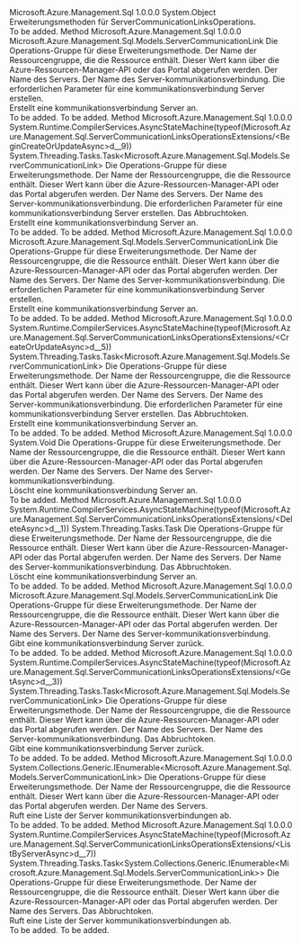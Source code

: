 <Type Name="ServerCommunicationLinksOperationsExtensions" FullName="Microsoft.Azure.Management.Sql.ServerCommunicationLinksOperationsExtensions">
  <TypeSignature Language="C#" Value="public static class ServerCommunicationLinksOperationsExtensions" />
  <TypeSignature Language="ILAsm" Value=".class public auto ansi abstract sealed beforefieldinit ServerCommunicationLinksOperationsExtensions extends System.Object" />
  <TypeSignature Language="DocId" Value="T:Microsoft.Azure.Management.Sql.ServerCommunicationLinksOperationsExtensions" />
  <TypeSignature Language="VB.NET" Value="Public Module ServerCommunicationLinksOperationsExtensions" />
  <TypeSignature Language="F#" Value="type ServerCommunicationLinksOperationsExtensions = class" />
  <AssemblyInfo>
    <AssemblyName>Microsoft.Azure.Management.Sql</AssemblyName>
    <AssemblyVersion>1.0.0.0</AssemblyVersion>
  </AssemblyInfo>
  <Base>
    <BaseTypeName>System.Object</BaseTypeName>
  </Base>
  <Interfaces />
  <Docs>
    <summary>
            Erweiterungsmethoden für ServerCommunicationLinksOperations.
            </summary>
    <remarks>To be added.</remarks>
  </Docs>
  <Members>
    <Member MemberName="BeginCreateOrUpdate">
      <MemberSignature Language="C#" Value="public static Microsoft.Azure.Management.Sql.Models.ServerCommunicationLink BeginCreateOrUpdate (this Microsoft.Azure.Management.Sql.IServerCommunicationLinksOperations operations, string resourceGroupName, string serverName, string communicationLinkName, Microsoft.Azure.Management.Sql.Models.ServerCommunicationLink parameters);" />
      <MemberSignature Language="ILAsm" Value=".method public static hidebysig class Microsoft.Azure.Management.Sql.Models.ServerCommunicationLink BeginCreateOrUpdate(class Microsoft.Azure.Management.Sql.IServerCommunicationLinksOperations operations, string resourceGroupName, string serverName, string communicationLinkName, class Microsoft.Azure.Management.Sql.Models.ServerCommunicationLink parameters) cil managed" />
      <MemberSignature Language="DocId" Value="M:Microsoft.Azure.Management.Sql.ServerCommunicationLinksOperationsExtensions.BeginCreateOrUpdate(Microsoft.Azure.Management.Sql.IServerCommunicationLinksOperations,System.String,System.String,System.String,Microsoft.Azure.Management.Sql.Models.ServerCommunicationLink)" />
      <MemberSignature Language="VB.NET" Value="&lt;Extension()&gt;&#xA;Public Function BeginCreateOrUpdate (operations As IServerCommunicationLinksOperations, resourceGroupName As String, serverName As String, communicationLinkName As String, parameters As ServerCommunicationLink) As ServerCommunicationLink" />
      <MemberSignature Language="F#" Value="static member BeginCreateOrUpdate : Microsoft.Azure.Management.Sql.IServerCommunicationLinksOperations * string * string * string * Microsoft.Azure.Management.Sql.Models.ServerCommunicationLink -&gt; Microsoft.Azure.Management.Sql.Models.ServerCommunicationLink" Usage="Microsoft.Azure.Management.Sql.ServerCommunicationLinksOperationsExtensions.BeginCreateOrUpdate (operations, resourceGroupName, serverName, communicationLinkName, parameters)" />
      <MemberType>Method</MemberType>
      <AssemblyInfo>
        <AssemblyName>Microsoft.Azure.Management.Sql</AssemblyName>
        <AssemblyVersion>1.0.0.0</AssemblyVersion>
      </AssemblyInfo>
      <ReturnValue>
        <ReturnType>Microsoft.Azure.Management.Sql.Models.ServerCommunicationLink</ReturnType>
      </ReturnValue>
      <Parameters>
        <Parameter Name="operations" Type="Microsoft.Azure.Management.Sql.IServerCommunicationLinksOperations" RefType="this" />
        <Parameter Name="resourceGroupName" Type="System.String" />
        <Parameter Name="serverName" Type="System.String" />
        <Parameter Name="communicationLinkName" Type="System.String" />
        <Parameter Name="parameters" Type="Microsoft.Azure.Management.Sql.Models.ServerCommunicationLink" />
      </Parameters>
      <Docs>
        <param name="operations">
            Die Operations-Gruppe für diese Erweiterungsmethode.
            </param>
        <param name="resourceGroupName">
            Der Name der Ressourcengruppe, die die Ressource enthält. Dieser Wert kann über die Azure-Ressourcen-Manager-API oder das Portal abgerufen werden.
            </param>
        <param name="serverName">
            Der Name des Servers.
            </param>
        <param name="communicationLinkName">
            Der Name des Server-kommunikationsverbindung.
            </param>
        <param name="parameters">
            Die erforderlichen Parameter für eine kommunikationsverbindung Server erstellen.
            </param>
        <summary>
            Erstellt eine kommunikationsverbindung Server an.
            </summary>
        <returns>To be added.</returns>
        <remarks>To be added.</remarks>
      </Docs>
    </Member>
    <Member MemberName="BeginCreateOrUpdateAsync">
      <MemberSignature Language="C#" Value="public static System.Threading.Tasks.Task&lt;Microsoft.Azure.Management.Sql.Models.ServerCommunicationLink&gt; BeginCreateOrUpdateAsync (this Microsoft.Azure.Management.Sql.IServerCommunicationLinksOperations operations, string resourceGroupName, string serverName, string communicationLinkName, Microsoft.Azure.Management.Sql.Models.ServerCommunicationLink parameters, System.Threading.CancellationToken cancellationToken = null);" />
      <MemberSignature Language="ILAsm" Value=".method public static hidebysig class System.Threading.Tasks.Task`1&lt;class Microsoft.Azure.Management.Sql.Models.ServerCommunicationLink&gt; BeginCreateOrUpdateAsync(class Microsoft.Azure.Management.Sql.IServerCommunicationLinksOperations operations, string resourceGroupName, string serverName, string communicationLinkName, class Microsoft.Azure.Management.Sql.Models.ServerCommunicationLink parameters, valuetype System.Threading.CancellationToken cancellationToken) cil managed" />
      <MemberSignature Language="DocId" Value="M:Microsoft.Azure.Management.Sql.ServerCommunicationLinksOperationsExtensions.BeginCreateOrUpdateAsync(Microsoft.Azure.Management.Sql.IServerCommunicationLinksOperations,System.String,System.String,System.String,Microsoft.Azure.Management.Sql.Models.ServerCommunicationLink,System.Threading.CancellationToken)" />
      <MemberSignature Language="F#" Value="static member BeginCreateOrUpdateAsync : Microsoft.Azure.Management.Sql.IServerCommunicationLinksOperations * string * string * string * Microsoft.Azure.Management.Sql.Models.ServerCommunicationLink * System.Threading.CancellationToken -&gt; System.Threading.Tasks.Task&lt;Microsoft.Azure.Management.Sql.Models.ServerCommunicationLink&gt;" Usage="Microsoft.Azure.Management.Sql.ServerCommunicationLinksOperationsExtensions.BeginCreateOrUpdateAsync (operations, resourceGroupName, serverName, communicationLinkName, parameters, cancellationToken)" />
      <MemberType>Method</MemberType>
      <AssemblyInfo>
        <AssemblyName>Microsoft.Azure.Management.Sql</AssemblyName>
        <AssemblyVersion>1.0.0.0</AssemblyVersion>
      </AssemblyInfo>
      <Attributes>
        <Attribute>
          <AttributeName>System.Runtime.CompilerServices.AsyncStateMachine(typeof(Microsoft.Azure.Management.Sql.ServerCommunicationLinksOperationsExtensions/&lt;BeginCreateOrUpdateAsync&gt;d__9))</AttributeName>
        </Attribute>
      </Attributes>
      <ReturnValue>
        <ReturnType>System.Threading.Tasks.Task&lt;Microsoft.Azure.Management.Sql.Models.ServerCommunicationLink&gt;</ReturnType>
      </ReturnValue>
      <Parameters>
        <Parameter Name="operations" Type="Microsoft.Azure.Management.Sql.IServerCommunicationLinksOperations" RefType="this" />
        <Parameter Name="resourceGroupName" Type="System.String" />
        <Parameter Name="serverName" Type="System.String" />
        <Parameter Name="communicationLinkName" Type="System.String" />
        <Parameter Name="parameters" Type="Microsoft.Azure.Management.Sql.Models.ServerCommunicationLink" />
        <Parameter Name="cancellationToken" Type="System.Threading.CancellationToken" />
      </Parameters>
      <Docs>
        <param name="operations">
            Die Operations-Gruppe für diese Erweiterungsmethode.
            </param>
        <param name="resourceGroupName">
            Der Name der Ressourcengruppe, die die Ressource enthält. Dieser Wert kann über die Azure-Ressourcen-Manager-API oder das Portal abgerufen werden.
            </param>
        <param name="serverName">
            Der Name des Servers.
            </param>
        <param name="communicationLinkName">
            Der Name des Server-kommunikationsverbindung.
            </param>
        <param name="parameters">
            Die erforderlichen Parameter für eine kommunikationsverbindung Server erstellen.
            </param>
        <param name="cancellationToken">
            Das Abbruchtoken.
            </param>
        <summary>
            Erstellt eine kommunikationsverbindung Server an.
            </summary>
        <returns>To be added.</returns>
        <remarks>To be added.</remarks>
      </Docs>
    </Member>
    <Member MemberName="CreateOrUpdate">
      <MemberSignature Language="C#" Value="public static Microsoft.Azure.Management.Sql.Models.ServerCommunicationLink CreateOrUpdate (this Microsoft.Azure.Management.Sql.IServerCommunicationLinksOperations operations, string resourceGroupName, string serverName, string communicationLinkName, Microsoft.Azure.Management.Sql.Models.ServerCommunicationLink parameters);" />
      <MemberSignature Language="ILAsm" Value=".method public static hidebysig class Microsoft.Azure.Management.Sql.Models.ServerCommunicationLink CreateOrUpdate(class Microsoft.Azure.Management.Sql.IServerCommunicationLinksOperations operations, string resourceGroupName, string serverName, string communicationLinkName, class Microsoft.Azure.Management.Sql.Models.ServerCommunicationLink parameters) cil managed" />
      <MemberSignature Language="DocId" Value="M:Microsoft.Azure.Management.Sql.ServerCommunicationLinksOperationsExtensions.CreateOrUpdate(Microsoft.Azure.Management.Sql.IServerCommunicationLinksOperations,System.String,System.String,System.String,Microsoft.Azure.Management.Sql.Models.ServerCommunicationLink)" />
      <MemberSignature Language="VB.NET" Value="&lt;Extension()&gt;&#xA;Public Function CreateOrUpdate (operations As IServerCommunicationLinksOperations, resourceGroupName As String, serverName As String, communicationLinkName As String, parameters As ServerCommunicationLink) As ServerCommunicationLink" />
      <MemberSignature Language="F#" Value="static member CreateOrUpdate : Microsoft.Azure.Management.Sql.IServerCommunicationLinksOperations * string * string * string * Microsoft.Azure.Management.Sql.Models.ServerCommunicationLink -&gt; Microsoft.Azure.Management.Sql.Models.ServerCommunicationLink" Usage="Microsoft.Azure.Management.Sql.ServerCommunicationLinksOperationsExtensions.CreateOrUpdate (operations, resourceGroupName, serverName, communicationLinkName, parameters)" />
      <MemberType>Method</MemberType>
      <AssemblyInfo>
        <AssemblyName>Microsoft.Azure.Management.Sql</AssemblyName>
        <AssemblyVersion>1.0.0.0</AssemblyVersion>
      </AssemblyInfo>
      <ReturnValue>
        <ReturnType>Microsoft.Azure.Management.Sql.Models.ServerCommunicationLink</ReturnType>
      </ReturnValue>
      <Parameters>
        <Parameter Name="operations" Type="Microsoft.Azure.Management.Sql.IServerCommunicationLinksOperations" RefType="this" />
        <Parameter Name="resourceGroupName" Type="System.String" />
        <Parameter Name="serverName" Type="System.String" />
        <Parameter Name="communicationLinkName" Type="System.String" />
        <Parameter Name="parameters" Type="Microsoft.Azure.Management.Sql.Models.ServerCommunicationLink" />
      </Parameters>
      <Docs>
        <param name="operations">
            Die Operations-Gruppe für diese Erweiterungsmethode.
            </param>
        <param name="resourceGroupName">
            Der Name der Ressourcengruppe, die die Ressource enthält. Dieser Wert kann über die Azure-Ressourcen-Manager-API oder das Portal abgerufen werden.
            </param>
        <param name="serverName">
            Der Name des Servers.
            </param>
        <param name="communicationLinkName">
            Der Name des Server-kommunikationsverbindung.
            </param>
        <param name="parameters">
            Die erforderlichen Parameter für eine kommunikationsverbindung Server erstellen.
            </param>
        <summary>
            Erstellt eine kommunikationsverbindung Server an.
            </summary>
        <returns>To be added.</returns>
        <remarks>To be added.</remarks>
      </Docs>
    </Member>
    <Member MemberName="CreateOrUpdateAsync">
      <MemberSignature Language="C#" Value="public static System.Threading.Tasks.Task&lt;Microsoft.Azure.Management.Sql.Models.ServerCommunicationLink&gt; CreateOrUpdateAsync (this Microsoft.Azure.Management.Sql.IServerCommunicationLinksOperations operations, string resourceGroupName, string serverName, string communicationLinkName, Microsoft.Azure.Management.Sql.Models.ServerCommunicationLink parameters, System.Threading.CancellationToken cancellationToken = null);" />
      <MemberSignature Language="ILAsm" Value=".method public static hidebysig class System.Threading.Tasks.Task`1&lt;class Microsoft.Azure.Management.Sql.Models.ServerCommunicationLink&gt; CreateOrUpdateAsync(class Microsoft.Azure.Management.Sql.IServerCommunicationLinksOperations operations, string resourceGroupName, string serverName, string communicationLinkName, class Microsoft.Azure.Management.Sql.Models.ServerCommunicationLink parameters, valuetype System.Threading.CancellationToken cancellationToken) cil managed" />
      <MemberSignature Language="DocId" Value="M:Microsoft.Azure.Management.Sql.ServerCommunicationLinksOperationsExtensions.CreateOrUpdateAsync(Microsoft.Azure.Management.Sql.IServerCommunicationLinksOperations,System.String,System.String,System.String,Microsoft.Azure.Management.Sql.Models.ServerCommunicationLink,System.Threading.CancellationToken)" />
      <MemberSignature Language="F#" Value="static member CreateOrUpdateAsync : Microsoft.Azure.Management.Sql.IServerCommunicationLinksOperations * string * string * string * Microsoft.Azure.Management.Sql.Models.ServerCommunicationLink * System.Threading.CancellationToken -&gt; System.Threading.Tasks.Task&lt;Microsoft.Azure.Management.Sql.Models.ServerCommunicationLink&gt;" Usage="Microsoft.Azure.Management.Sql.ServerCommunicationLinksOperationsExtensions.CreateOrUpdateAsync (operations, resourceGroupName, serverName, communicationLinkName, parameters, cancellationToken)" />
      <MemberType>Method</MemberType>
      <AssemblyInfo>
        <AssemblyName>Microsoft.Azure.Management.Sql</AssemblyName>
        <AssemblyVersion>1.0.0.0</AssemblyVersion>
      </AssemblyInfo>
      <Attributes>
        <Attribute>
          <AttributeName>System.Runtime.CompilerServices.AsyncStateMachine(typeof(Microsoft.Azure.Management.Sql.ServerCommunicationLinksOperationsExtensions/&lt;CreateOrUpdateAsync&gt;d__5))</AttributeName>
        </Attribute>
      </Attributes>
      <ReturnValue>
        <ReturnType>System.Threading.Tasks.Task&lt;Microsoft.Azure.Management.Sql.Models.ServerCommunicationLink&gt;</ReturnType>
      </ReturnValue>
      <Parameters>
        <Parameter Name="operations" Type="Microsoft.Azure.Management.Sql.IServerCommunicationLinksOperations" RefType="this" />
        <Parameter Name="resourceGroupName" Type="System.String" />
        <Parameter Name="serverName" Type="System.String" />
        <Parameter Name="communicationLinkName" Type="System.String" />
        <Parameter Name="parameters" Type="Microsoft.Azure.Management.Sql.Models.ServerCommunicationLink" />
        <Parameter Name="cancellationToken" Type="System.Threading.CancellationToken" />
      </Parameters>
      <Docs>
        <param name="operations">
            Die Operations-Gruppe für diese Erweiterungsmethode.
            </param>
        <param name="resourceGroupName">
            Der Name der Ressourcengruppe, die die Ressource enthält. Dieser Wert kann über die Azure-Ressourcen-Manager-API oder das Portal abgerufen werden.
            </param>
        <param name="serverName">
            Der Name des Servers.
            </param>
        <param name="communicationLinkName">
            Der Name des Server-kommunikationsverbindung.
            </param>
        <param name="parameters">
            Die erforderlichen Parameter für eine kommunikationsverbindung Server erstellen.
            </param>
        <param name="cancellationToken">
            Das Abbruchtoken.
            </param>
        <summary>
            Erstellt eine kommunikationsverbindung Server an.
            </summary>
        <returns>To be added.</returns>
        <remarks>To be added.</remarks>
      </Docs>
    </Member>
    <Member MemberName="Delete">
      <MemberSignature Language="C#" Value="public static void Delete (this Microsoft.Azure.Management.Sql.IServerCommunicationLinksOperations operations, string resourceGroupName, string serverName, string communicationLinkName);" />
      <MemberSignature Language="ILAsm" Value=".method public static hidebysig void Delete(class Microsoft.Azure.Management.Sql.IServerCommunicationLinksOperations operations, string resourceGroupName, string serverName, string communicationLinkName) cil managed" />
      <MemberSignature Language="DocId" Value="M:Microsoft.Azure.Management.Sql.ServerCommunicationLinksOperationsExtensions.Delete(Microsoft.Azure.Management.Sql.IServerCommunicationLinksOperations,System.String,System.String,System.String)" />
      <MemberSignature Language="VB.NET" Value="&lt;Extension()&gt;&#xA;Public Sub Delete (operations As IServerCommunicationLinksOperations, resourceGroupName As String, serverName As String, communicationLinkName As String)" />
      <MemberSignature Language="F#" Value="static member Delete : Microsoft.Azure.Management.Sql.IServerCommunicationLinksOperations * string * string * string -&gt; unit" Usage="Microsoft.Azure.Management.Sql.ServerCommunicationLinksOperationsExtensions.Delete (operations, resourceGroupName, serverName, communicationLinkName)" />
      <MemberType>Method</MemberType>
      <AssemblyInfo>
        <AssemblyName>Microsoft.Azure.Management.Sql</AssemblyName>
        <AssemblyVersion>1.0.0.0</AssemblyVersion>
      </AssemblyInfo>
      <ReturnValue>
        <ReturnType>System.Void</ReturnType>
      </ReturnValue>
      <Parameters>
        <Parameter Name="operations" Type="Microsoft.Azure.Management.Sql.IServerCommunicationLinksOperations" RefType="this" />
        <Parameter Name="resourceGroupName" Type="System.String" />
        <Parameter Name="serverName" Type="System.String" />
        <Parameter Name="communicationLinkName" Type="System.String" />
      </Parameters>
      <Docs>
        <param name="operations">
            Die Operations-Gruppe für diese Erweiterungsmethode.
            </param>
        <param name="resourceGroupName">
            Der Name der Ressourcengruppe, die die Ressource enthält. Dieser Wert kann über die Azure-Ressourcen-Manager-API oder das Portal abgerufen werden.
            </param>
        <param name="serverName">
            Der Name des Servers.
            </param>
        <param name="communicationLinkName">
            Der Name des Server-kommunikationsverbindung.
            </param>
        <summary>
            Löscht eine kommunikationsverbindung Server an.
            </summary>
        <remarks>To be added.</remarks>
      </Docs>
    </Member>
    <Member MemberName="DeleteAsync">
      <MemberSignature Language="C#" Value="public static System.Threading.Tasks.Task DeleteAsync (this Microsoft.Azure.Management.Sql.IServerCommunicationLinksOperations operations, string resourceGroupName, string serverName, string communicationLinkName, System.Threading.CancellationToken cancellationToken = null);" />
      <MemberSignature Language="ILAsm" Value=".method public static hidebysig class System.Threading.Tasks.Task DeleteAsync(class Microsoft.Azure.Management.Sql.IServerCommunicationLinksOperations operations, string resourceGroupName, string serverName, string communicationLinkName, valuetype System.Threading.CancellationToken cancellationToken) cil managed" />
      <MemberSignature Language="DocId" Value="M:Microsoft.Azure.Management.Sql.ServerCommunicationLinksOperationsExtensions.DeleteAsync(Microsoft.Azure.Management.Sql.IServerCommunicationLinksOperations,System.String,System.String,System.String,System.Threading.CancellationToken)" />
      <MemberSignature Language="F#" Value="static member DeleteAsync : Microsoft.Azure.Management.Sql.IServerCommunicationLinksOperations * string * string * string * System.Threading.CancellationToken -&gt; System.Threading.Tasks.Task" Usage="Microsoft.Azure.Management.Sql.ServerCommunicationLinksOperationsExtensions.DeleteAsync (operations, resourceGroupName, serverName, communicationLinkName, cancellationToken)" />
      <MemberType>Method</MemberType>
      <AssemblyInfo>
        <AssemblyName>Microsoft.Azure.Management.Sql</AssemblyName>
        <AssemblyVersion>1.0.0.0</AssemblyVersion>
      </AssemblyInfo>
      <Attributes>
        <Attribute>
          <AttributeName>System.Runtime.CompilerServices.AsyncStateMachine(typeof(Microsoft.Azure.Management.Sql.ServerCommunicationLinksOperationsExtensions/&lt;DeleteAsync&gt;d__1))</AttributeName>
        </Attribute>
      </Attributes>
      <ReturnValue>
        <ReturnType>System.Threading.Tasks.Task</ReturnType>
      </ReturnValue>
      <Parameters>
        <Parameter Name="operations" Type="Microsoft.Azure.Management.Sql.IServerCommunicationLinksOperations" RefType="this" />
        <Parameter Name="resourceGroupName" Type="System.String" />
        <Parameter Name="serverName" Type="System.String" />
        <Parameter Name="communicationLinkName" Type="System.String" />
        <Parameter Name="cancellationToken" Type="System.Threading.CancellationToken" />
      </Parameters>
      <Docs>
        <param name="operations">
            Die Operations-Gruppe für diese Erweiterungsmethode.
            </param>
        <param name="resourceGroupName">
            Der Name der Ressourcengruppe, die die Ressource enthält. Dieser Wert kann über die Azure-Ressourcen-Manager-API oder das Portal abgerufen werden.
            </param>
        <param name="serverName">
            Der Name des Servers.
            </param>
        <param name="communicationLinkName">
            Der Name des Server-kommunikationsverbindung.
            </param>
        <param name="cancellationToken">
            Das Abbruchtoken.
            </param>
        <summary>
            Löscht eine kommunikationsverbindung Server an.
            </summary>
        <returns>To be added.</returns>
        <remarks>To be added.</remarks>
      </Docs>
    </Member>
    <Member MemberName="Get">
      <MemberSignature Language="C#" Value="public static Microsoft.Azure.Management.Sql.Models.ServerCommunicationLink Get (this Microsoft.Azure.Management.Sql.IServerCommunicationLinksOperations operations, string resourceGroupName, string serverName, string communicationLinkName);" />
      <MemberSignature Language="ILAsm" Value=".method public static hidebysig class Microsoft.Azure.Management.Sql.Models.ServerCommunicationLink Get(class Microsoft.Azure.Management.Sql.IServerCommunicationLinksOperations operations, string resourceGroupName, string serverName, string communicationLinkName) cil managed" />
      <MemberSignature Language="DocId" Value="M:Microsoft.Azure.Management.Sql.ServerCommunicationLinksOperationsExtensions.Get(Microsoft.Azure.Management.Sql.IServerCommunicationLinksOperations,System.String,System.String,System.String)" />
      <MemberSignature Language="VB.NET" Value="&lt;Extension()&gt;&#xA;Public Function Get (operations As IServerCommunicationLinksOperations, resourceGroupName As String, serverName As String, communicationLinkName As String) As ServerCommunicationLink" />
      <MemberSignature Language="F#" Value="static member Get : Microsoft.Azure.Management.Sql.IServerCommunicationLinksOperations * string * string * string -&gt; Microsoft.Azure.Management.Sql.Models.ServerCommunicationLink" Usage="Microsoft.Azure.Management.Sql.ServerCommunicationLinksOperationsExtensions.Get (operations, resourceGroupName, serverName, communicationLinkName)" />
      <MemberType>Method</MemberType>
      <AssemblyInfo>
        <AssemblyName>Microsoft.Azure.Management.Sql</AssemblyName>
        <AssemblyVersion>1.0.0.0</AssemblyVersion>
      </AssemblyInfo>
      <ReturnValue>
        <ReturnType>Microsoft.Azure.Management.Sql.Models.ServerCommunicationLink</ReturnType>
      </ReturnValue>
      <Parameters>
        <Parameter Name="operations" Type="Microsoft.Azure.Management.Sql.IServerCommunicationLinksOperations" RefType="this" />
        <Parameter Name="resourceGroupName" Type="System.String" />
        <Parameter Name="serverName" Type="System.String" />
        <Parameter Name="communicationLinkName" Type="System.String" />
      </Parameters>
      <Docs>
        <param name="operations">
            Die Operations-Gruppe für diese Erweiterungsmethode.
            </param>
        <param name="resourceGroupName">
            Der Name der Ressourcengruppe, die die Ressource enthält. Dieser Wert kann über die Azure-Ressourcen-Manager-API oder das Portal abgerufen werden.
            </param>
        <param name="serverName">
            Der Name des Servers.
            </param>
        <param name="communicationLinkName">
            Der Name des Server-kommunikationsverbindung.
            </param>
        <summary>
            Gibt eine kommunikationsverbindung Server zurück.
            </summary>
        <returns>To be added.</returns>
        <remarks>To be added.</remarks>
      </Docs>
    </Member>
    <Member MemberName="GetAsync">
      <MemberSignature Language="C#" Value="public static System.Threading.Tasks.Task&lt;Microsoft.Azure.Management.Sql.Models.ServerCommunicationLink&gt; GetAsync (this Microsoft.Azure.Management.Sql.IServerCommunicationLinksOperations operations, string resourceGroupName, string serverName, string communicationLinkName, System.Threading.CancellationToken cancellationToken = null);" />
      <MemberSignature Language="ILAsm" Value=".method public static hidebysig class System.Threading.Tasks.Task`1&lt;class Microsoft.Azure.Management.Sql.Models.ServerCommunicationLink&gt; GetAsync(class Microsoft.Azure.Management.Sql.IServerCommunicationLinksOperations operations, string resourceGroupName, string serverName, string communicationLinkName, valuetype System.Threading.CancellationToken cancellationToken) cil managed" />
      <MemberSignature Language="DocId" Value="M:Microsoft.Azure.Management.Sql.ServerCommunicationLinksOperationsExtensions.GetAsync(Microsoft.Azure.Management.Sql.IServerCommunicationLinksOperations,System.String,System.String,System.String,System.Threading.CancellationToken)" />
      <MemberSignature Language="F#" Value="static member GetAsync : Microsoft.Azure.Management.Sql.IServerCommunicationLinksOperations * string * string * string * System.Threading.CancellationToken -&gt; System.Threading.Tasks.Task&lt;Microsoft.Azure.Management.Sql.Models.ServerCommunicationLink&gt;" Usage="Microsoft.Azure.Management.Sql.ServerCommunicationLinksOperationsExtensions.GetAsync (operations, resourceGroupName, serverName, communicationLinkName, cancellationToken)" />
      <MemberType>Method</MemberType>
      <AssemblyInfo>
        <AssemblyName>Microsoft.Azure.Management.Sql</AssemblyName>
        <AssemblyVersion>1.0.0.0</AssemblyVersion>
      </AssemblyInfo>
      <Attributes>
        <Attribute>
          <AttributeName>System.Runtime.CompilerServices.AsyncStateMachine(typeof(Microsoft.Azure.Management.Sql.ServerCommunicationLinksOperationsExtensions/&lt;GetAsync&gt;d__3))</AttributeName>
        </Attribute>
      </Attributes>
      <ReturnValue>
        <ReturnType>System.Threading.Tasks.Task&lt;Microsoft.Azure.Management.Sql.Models.ServerCommunicationLink&gt;</ReturnType>
      </ReturnValue>
      <Parameters>
        <Parameter Name="operations" Type="Microsoft.Azure.Management.Sql.IServerCommunicationLinksOperations" RefType="this" />
        <Parameter Name="resourceGroupName" Type="System.String" />
        <Parameter Name="serverName" Type="System.String" />
        <Parameter Name="communicationLinkName" Type="System.String" />
        <Parameter Name="cancellationToken" Type="System.Threading.CancellationToken" />
      </Parameters>
      <Docs>
        <param name="operations">
            Die Operations-Gruppe für diese Erweiterungsmethode.
            </param>
        <param name="resourceGroupName">
            Der Name der Ressourcengruppe, die die Ressource enthält. Dieser Wert kann über die Azure-Ressourcen-Manager-API oder das Portal abgerufen werden.
            </param>
        <param name="serverName">
            Der Name des Servers.
            </param>
        <param name="communicationLinkName">
            Der Name des Server-kommunikationsverbindung.
            </param>
        <param name="cancellationToken">
            Das Abbruchtoken.
            </param>
        <summary>
            Gibt eine kommunikationsverbindung Server zurück.
            </summary>
        <returns>To be added.</returns>
        <remarks>To be added.</remarks>
      </Docs>
    </Member>
    <Member MemberName="ListByServer">
      <MemberSignature Language="C#" Value="public static System.Collections.Generic.IEnumerable&lt;Microsoft.Azure.Management.Sql.Models.ServerCommunicationLink&gt; ListByServer (this Microsoft.Azure.Management.Sql.IServerCommunicationLinksOperations operations, string resourceGroupName, string serverName);" />
      <MemberSignature Language="ILAsm" Value=".method public static hidebysig class System.Collections.Generic.IEnumerable`1&lt;class Microsoft.Azure.Management.Sql.Models.ServerCommunicationLink&gt; ListByServer(class Microsoft.Azure.Management.Sql.IServerCommunicationLinksOperations operations, string resourceGroupName, string serverName) cil managed" />
      <MemberSignature Language="DocId" Value="M:Microsoft.Azure.Management.Sql.ServerCommunicationLinksOperationsExtensions.ListByServer(Microsoft.Azure.Management.Sql.IServerCommunicationLinksOperations,System.String,System.String)" />
      <MemberSignature Language="VB.NET" Value="&lt;Extension()&gt;&#xA;Public Function ListByServer (operations As IServerCommunicationLinksOperations, resourceGroupName As String, serverName As String) As IEnumerable(Of ServerCommunicationLink)" />
      <MemberSignature Language="F#" Value="static member ListByServer : Microsoft.Azure.Management.Sql.IServerCommunicationLinksOperations * string * string -&gt; seq&lt;Microsoft.Azure.Management.Sql.Models.ServerCommunicationLink&gt;" Usage="Microsoft.Azure.Management.Sql.ServerCommunicationLinksOperationsExtensions.ListByServer (operations, resourceGroupName, serverName)" />
      <MemberType>Method</MemberType>
      <AssemblyInfo>
        <AssemblyName>Microsoft.Azure.Management.Sql</AssemblyName>
        <AssemblyVersion>1.0.0.0</AssemblyVersion>
      </AssemblyInfo>
      <ReturnValue>
        <ReturnType>System.Collections.Generic.IEnumerable&lt;Microsoft.Azure.Management.Sql.Models.ServerCommunicationLink&gt;</ReturnType>
      </ReturnValue>
      <Parameters>
        <Parameter Name="operations" Type="Microsoft.Azure.Management.Sql.IServerCommunicationLinksOperations" RefType="this" />
        <Parameter Name="resourceGroupName" Type="System.String" />
        <Parameter Name="serverName" Type="System.String" />
      </Parameters>
      <Docs>
        <param name="operations">
            Die Operations-Gruppe für diese Erweiterungsmethode.
            </param>
        <param name="resourceGroupName">
            Der Name der Ressourcengruppe, die die Ressource enthält. Dieser Wert kann über die Azure-Ressourcen-Manager-API oder das Portal abgerufen werden.
            </param>
        <param name="serverName">
            Der Name des Servers.
            </param>
        <summary>
            Ruft eine Liste der Server kommunikationsverbindungen ab.
            </summary>
        <returns>To be added.</returns>
        <remarks>To be added.</remarks>
      </Docs>
    </Member>
    <Member MemberName="ListByServerAsync">
      <MemberSignature Language="C#" Value="public static System.Threading.Tasks.Task&lt;System.Collections.Generic.IEnumerable&lt;Microsoft.Azure.Management.Sql.Models.ServerCommunicationLink&gt;&gt; ListByServerAsync (this Microsoft.Azure.Management.Sql.IServerCommunicationLinksOperations operations, string resourceGroupName, string serverName, System.Threading.CancellationToken cancellationToken = null);" />
      <MemberSignature Language="ILAsm" Value=".method public static hidebysig class System.Threading.Tasks.Task`1&lt;class System.Collections.Generic.IEnumerable`1&lt;class Microsoft.Azure.Management.Sql.Models.ServerCommunicationLink&gt;&gt; ListByServerAsync(class Microsoft.Azure.Management.Sql.IServerCommunicationLinksOperations operations, string resourceGroupName, string serverName, valuetype System.Threading.CancellationToken cancellationToken) cil managed" />
      <MemberSignature Language="DocId" Value="M:Microsoft.Azure.Management.Sql.ServerCommunicationLinksOperationsExtensions.ListByServerAsync(Microsoft.Azure.Management.Sql.IServerCommunicationLinksOperations,System.String,System.String,System.Threading.CancellationToken)" />
      <MemberSignature Language="F#" Value="static member ListByServerAsync : Microsoft.Azure.Management.Sql.IServerCommunicationLinksOperations * string * string * System.Threading.CancellationToken -&gt; System.Threading.Tasks.Task&lt;seq&lt;Microsoft.Azure.Management.Sql.Models.ServerCommunicationLink&gt;&gt;" Usage="Microsoft.Azure.Management.Sql.ServerCommunicationLinksOperationsExtensions.ListByServerAsync (operations, resourceGroupName, serverName, cancellationToken)" />
      <MemberType>Method</MemberType>
      <AssemblyInfo>
        <AssemblyName>Microsoft.Azure.Management.Sql</AssemblyName>
        <AssemblyVersion>1.0.0.0</AssemblyVersion>
      </AssemblyInfo>
      <Attributes>
        <Attribute>
          <AttributeName>System.Runtime.CompilerServices.AsyncStateMachine(typeof(Microsoft.Azure.Management.Sql.ServerCommunicationLinksOperationsExtensions/&lt;ListByServerAsync&gt;d__7))</AttributeName>
        </Attribute>
      </Attributes>
      <ReturnValue>
        <ReturnType>System.Threading.Tasks.Task&lt;System.Collections.Generic.IEnumerable&lt;Microsoft.Azure.Management.Sql.Models.ServerCommunicationLink&gt;&gt;</ReturnType>
      </ReturnValue>
      <Parameters>
        <Parameter Name="operations" Type="Microsoft.Azure.Management.Sql.IServerCommunicationLinksOperations" RefType="this" />
        <Parameter Name="resourceGroupName" Type="System.String" />
        <Parameter Name="serverName" Type="System.String" />
        <Parameter Name="cancellationToken" Type="System.Threading.CancellationToken" />
      </Parameters>
      <Docs>
        <param name="operations">
            Die Operations-Gruppe für diese Erweiterungsmethode.
            </param>
        <param name="resourceGroupName">
            Der Name der Ressourcengruppe, die die Ressource enthält. Dieser Wert kann über die Azure-Ressourcen-Manager-API oder das Portal abgerufen werden.
            </param>
        <param name="serverName">
            Der Name des Servers.
            </param>
        <param name="cancellationToken">
            Das Abbruchtoken.
            </param>
        <summary>
            Ruft eine Liste der Server kommunikationsverbindungen ab.
            </summary>
        <returns>To be added.</returns>
        <remarks>To be added.</remarks>
      </Docs>
    </Member>
  </Members>
</Type>